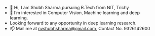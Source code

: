 - 👋 Hi, I am Shubh Sharma,pursuing B.Tech from NIT, Trichy
- 👀 I’m interested in Computer Vision, Machine learning and deep learning.
- Looking forward to any opportunity in deep learning research.
- 📫 Mail me at nvshubhsharma@gmail.com, Contact No. 9326142600


<!---
nvshubhsharma/nvshubhsharma is a ✨ special ✨ repository because its `README.md` (this file) appears on your GitHub profile.
You can click the Preview link to take a look at your changes.
--->
